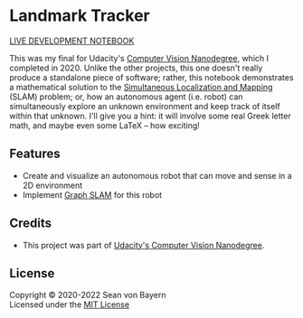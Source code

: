 # Landmark Tracker

[LIVE DEVELOPMENT NOTEBOOK](https://seanvonb.github.io/landmark-tracker/)

This was my final for Udacity's [Computer Vision Nanodegree](https://www.udacity.com/course/computer-vision-nanodegree--nd891), which I completed in 2020. Unlike the other projects, this one doesn't really produce a standalone piece of software; rather, this notebook demonstrates a mathematical solution to the [Simultaneous Localization and Mapping](https://en.wikipedia.org/wiki/Simultaneous_localization_and_mapping) (SLAM) problem; or, how an autonomous agent (i.e. robot) can simultaneously explore an unknown environment and keep track of itself within that unknown. I'll give you a hint: it will involve some real Greek letter math, and maybe even some LaTeX – how exciting!

## Features

- Create and visualize an autonomous robot that can move and sense in a 2D environment
- Implement [Graph SLAM](http://robots.stanford.edu/papers/thrun.graphslam.pdf) for this robot

## Credits

-   This project was part of [Udacity's Computer Vision Nanodegree](https://www.udacity.com/course/computer-vision-nanodegree--nd891).

## License

Copyright © 2020-2022 Sean von Bayern  
Licensed under the [MIT License](LICENSE.md)
